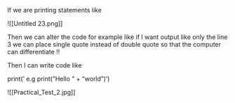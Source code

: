 If we are printing statements like

![[Untitled 23.png]]

Then we can alter the code for example like if I want output like only the line 3 we can place single quote instead of double quote so that the computer can differentiate !!

Then I can write code like

print(’ e.g print(”Hello “ + “world”)’)

![[Practical_Test_2.jpg]]